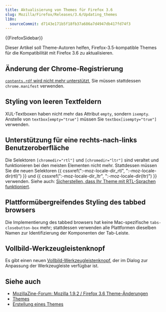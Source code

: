 ```yaml
---
title: Aktualisierung von Themes für Firefox 3.6
slug: Mozilla/Firefox/Releases/3.6/Updating_themes
l10n:
  sourceCommit: d7143e171b5f18fb37a686a7d4947db417fd74f3
---
```


{{FirefoxSidebar}}

Dieser Artikel soll Theme-Autoren helfen, Firefox-3.5-kompatible Themes für die Kompatibilität mit Firefox 3.6 zu aktualisieren.

## Änderung der Chrome-Registrierung

[`contents.rdf` wird nicht mehr unterstützt](https://www.oxymoronical.com/blog/2009/06/Farewell-contentsrdf/), Sie müssen stattdessen `chrome.manifest` verwenden.

## Styling von leeren Textfeldern

XUL-Textboxen haben nicht mehr das Attribut `empty`, sondern `isempty`. Anstelle von `textbox[empty="true"]` müssen Sie `textbox[isempty="true"]` verwenden.

## Unterstützung für eine rechts-nach-links Benutzeroberfläche

Die Selektoren `[chromedir="rtl"]` und `[chromedir="ltr"]` sind veraltet und funktionieren bei den meisten Elementen nicht mehr. Stattdessen müssen Sie die neuen Selektoren {{ cssxref(":-moz-locale-dir_rtl", ":-moz-locale-dir(rtl)") }} und {{ cssxref(":-moz-locale-dir_ltr", ":-moz-locale-dir(ltr)") }} verwenden. Siehe auch: [Sicherstellen, dass Ihr Theme mit RTL-Sprachen funktioniert](/de/docs/Making_Sure_Your_Theme_Works_with_RTL_Locales).

## Plattformübergreifendes Styling des tabbed browsers

Die Implementierung des tabbed browsers hat keine Mac-spezifische `tabs-closebutton-box` mehr; stattdessen verwenden alle Plattformen dieselben Namen zur Identifizierung der Komponenten der Tab-Leiste.

## Vollbild-Werkzeugleistenknopf

Es gibt einen neuen [Vollbild-Werkzeugleistenknopf](https://bugzil.la/206544), der im Dialog zur Anpassung der Werkzeugleiste verfügbar ist.

## Siehe auch

- [MozillaZine-Forum: Mozilla 1.9.2 / Firefox 3.6 Theme-Änderungen](https://forums.mozillazine.org/viewtopic.php?f=18&t=975065)
- [Themes](/de/docs/Themes)
- [Erstellung eines Themes](/de/docs/Building_a_Theme)
